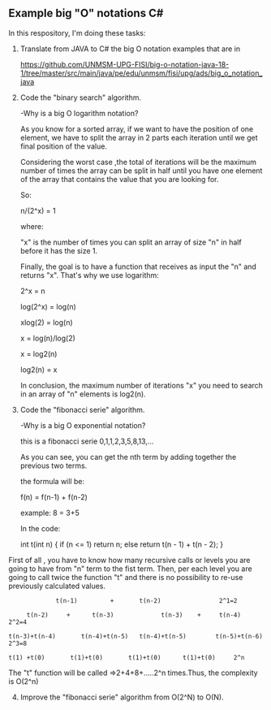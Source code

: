 Example big "O" notations C#
-------------------------

In this respository, I'm doing these tasks:

1. Translate from JAVA to C# the big O notation examples that are in  

   https://github.com/UNMSM-UPG-FISI/big-o-notation-java-18-1/tree/master/src/main/java/pe/edu/unmsm/fisi/upg/ads/big_o_notation_java

2. Code the "binary search" algorithm.

   -Why is a big O logarithm notation? 
   
	As you know for a sorted array, if we want to have the position of one element, we have to split the array in 2 parts each iteration
	until we get final position of the value.
	
	Considering the worst case ,the total of iterations will be the maximum number of times the array can be split in half until you have one element of the array that contains the value that you are looking for.
	
	So:
	
	n/(2^x) = 1
	
	where:
	
	"x" is the number of times you can split an array of size "n" in half before it has the size 1.
	
	Finally, the goal is to have a function that receives as input the "n" and returns "x". That's why we use logarithm:
	
	2^x = n
	
	log(2^x) = log(n)
	
	xlog(2) = log(n)
	
	x = log(n)/log(2)
	
	x = log2(n)
	
	log2(n) = x
	
	In conclusion, the maximum number of iterations "x" you need to search in an array of "n" elements is log2(n).
	
	
3. Code the "fibonacci serie" algorithm. 

   -Why is a big O exponential notation?
   
   	this is a fibonacci serie 0,1,1,2,3,5,8,13,...

	As you can see, you can get the nth term by adding together the previous two terms.

	the formula will be:

	f(n) = f(n-1) + f(n-2)

	example: 8 = 3+5

	In the code:

	int t(int n)
	{
    	  if (n <= 1) return n;
          else return t(n - 1) + t(n - 2);
	}

First of all , you have to know how many recursive calls or levels you are going to have from "n" term to the fist term. Then, per each level you are going to call twice the function "t" and there is no possibility to re-use previously calculated values.

	     		 t(n-1)			+ 		t(n-2)	     	      2^1=2
	      
    	 t(n-2)		+      t(n-3)		      t(n-3)	+	  t(n-4)      2^2=4
     
	t(n-3)+t(n-4)	    t(n-4)+t(n-5)	t(n-4)+t(n-5)	     t(n-5)+t(n-6)    2^3=8

	t(1) +t(0)	     t(1)+t(0)		 t(1)+t(0)		t(1)+t(0)     2^n

The "t" function will be called =>2+4+8+.....2^n times.Thus, the complexity  is O(2^n)
   
4. Improve the "fibonacci serie" algorithm from O(2^N) to O(N).
